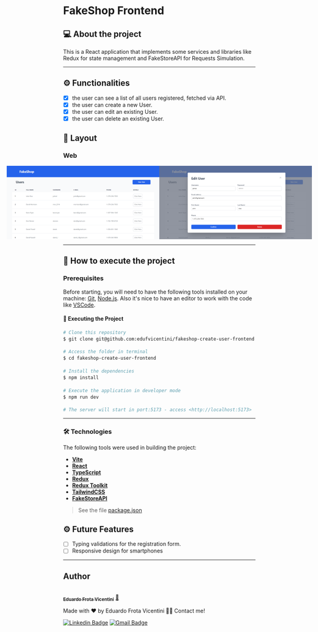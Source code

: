 # FakeShop Frontend

## 💻 About the project
This is a React application that implements some services and libraries like Redux for state management and FakeStoreAPI for Requests Simulation.

---
## ⚙️ Functionalities
- [X] the user can see a list of all users registered, fetched via API.
- [X] the user can create a new User.
- [X] the user can edit an existing User.
- [X] the user can delete an existing User.

## 🎨 Layout

### Web

<p align="center" style="display: flex; align-items: flex-start; justify-content: center;">
  <img alt="mainScreen" title="#mainScreen" src="./assets/main.png" width="400px">

  <img alt="modal" title="#modal" src="./assets/modal.png" width="400px">
</p>

---

## 🚀 How to execute the project

### Prerequisites

Before starting, you will need to have the following tools installed on your machine:
[Git](https://git-scm.com), [Node.js](https://nodejs.org/en/). 
Also it's nice to have an editor to work with the code like [VSCode](https://code.visualstudio.com/).

#### 🎲 Executing the Project
```bash
# Clone this repository
$ git clone git@github.com:edufvicentini/fakeshop-create-user-frontend.git

# Access the folder in terminal
$ cd fakeshop-create-user-frontend

# Install the dependencies
$ npm install

# Execute the application in developer mode
$ npm run dev

# The server will start in port:5173 - access <http://localhost:5173>
```

---

### 🛠 Technologies

The following tools were used in building the project:

- **[Vite](https://vitejs.dev/)**
- **[React](https://pt-br.reactjs.org/)**
- **[TypeScript](https://www.typescriptlang.org/)**
- **[Redux](https://redux.js.org/)**
- **[Redux Toolkit](https://redux-toolkit.js.org/)**
- **[TailwindCSS](https://tailwindcss.com/)**
- **[FakeStoreAPI](https://fakestoreapi.com/)**
 
> See the file [package.json](https://github.com/edufvicentini/fakeshop-create-user-frontend/blob/master/package.json)

## ⚙️ Future Features
- [ ] Typing validations for the registration form.
- [ ] Responsive design for smartphones

---

## Author

<a href="https://https://www.linkedin.com/in/eduardofvicentini">
 <img style="border-radius: 50%;" src="https://avatars.githubusercontent.com/u/95220802?s=400&u=55c93f56de0ea7dfee88bfe5d75a8f795ef89f4b&v=4" width="100px;" alt=""/>
 <br />
 <sub><b>Eduardo Frota Vicentini</b></sub></a> <a href="https://https://www.linkedin.com/in/eduardofvicentini" title="Eduardo">🚀</a>

Made with ❤️ by Eduardo Frota Vicentini 👋🏽 Contact me!

[![Linkedin Badge](https://img.shields.io/badge/-Eduardo-blue?style=flat-square&logo=Linkedin&logoColor=white&link=https://https://www.linkedin.com/in/eduardofvicentini/)](https://www.linkedin.com/in/eduardofvicentini/) 
[![Gmail Badge](https://img.shields.io/badge/-eduardofvicentini@gmail.com-c14438?style=flat-square&logo=Gmail&logoColor=white&link=mailto:eduardofvicentini@gmail.com)](mailto:tgmarinho@gmail.com)
